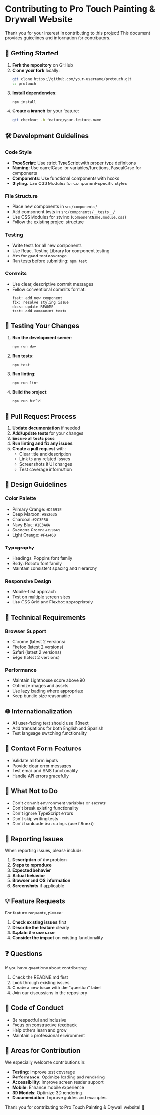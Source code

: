 # Contributing to Pro Touch Painting & Drywall Website

Thank you for your interest in contributing to this project! This document provides guidelines and information for contributors.

## 🚀 Getting Started

1. **Fork the repository** on GitHub
2. **Clone your fork** locally:
   ```bash
   git clone https://github.com/your-username/protouch.git
   cd protouch
   ```
3. **Install dependencies**:
   ```bash
   npm install
   ```
4. **Create a branch** for your feature:
   ```bash
   git checkout -b feature/your-feature-name
   ```

## 🛠️ Development Guidelines

### Code Style

- **TypeScript**: Use strict TypeScript with proper type definitions
- **Naming**: Use camelCase for variables/functions, PascalCase for components
- **Components**: Use functional components with hooks
- **Styling**: Use CSS Modules for component-specific styles

### File Structure

- Place new components in `src/components/`
- Add component tests in `src/components/__tests__/`
- Use CSS Modules for styling (`ComponentName.module.css`)
- Follow the existing project structure

### Testing

- Write tests for all new components
- Use React Testing Library for component testing
- Aim for good test coverage
- Run tests before submitting: `npm test`

### Commits

- Use clear, descriptive commit messages
- Follow conventional commits format:
  ```
  feat: add new component
  fix: resolve styling issue
  docs: update README
  test: add component tests
  ```

## 🧪 Testing Your Changes

1. **Run the development server**:
   ```bash
   npm run dev
   ```

2. **Run tests**:
   ```bash
   npm test
   ```

3. **Run linting**:
   ```bash
   npm run lint
   ```

4. **Build the project**:
   ```bash
   npm run build
   ```

## 📝 Pull Request Process

1. **Update documentation** if needed
2. **Add/update tests** for your changes
3. **Ensure all tests pass**
4. **Run linting and fix any issues**
5. **Create a pull request** with:
   - Clear title and description
   - Link to any related issues
   - Screenshots if UI changes
   - Test coverage information

## 🎨 Design Guidelines

### Color Palette
- Primary Orange: `#D2691E`
- Deep Maroon: `#8B2635`
- Charcoal: `#2C3E50`
- Navy Blue: `#1E3A8A`
- Success Green: `#059669`
- Light Orange: `#F4A460`

### Typography
- Headings: Poppins font family
- Body: Roboto font family
- Maintain consistent spacing and hierarchy

### Responsive Design
- Mobile-first approach
- Test on multiple screen sizes
- Use CSS Grid and Flexbox appropriately

## 🔧 Technical Requirements

### Browser Support
- Chrome (latest 2 versions)
- Firefox (latest 2 versions)
- Safari (latest 2 versions)
- Edge (latest 2 versions)

### Performance
- Maintain Lighthouse score above 90
- Optimize images and assets
- Use lazy loading where appropriate
- Keep bundle size reasonable

## 🌐 Internationalization

- All user-facing text should use i18next
- Add translations for both English and Spanish
- Test language switching functionality

## 📧 Contact Form Features

- Validate all form inputs
- Provide clear error messages
- Test email and SMS functionality
- Handle API errors gracefully

## 🚫 What Not to Do

- Don't commit environment variables or secrets
- Don't break existing functionality
- Don't ignore TypeScript errors
- Don't skip writing tests
- Don't hardcode text strings (use i18next)

## 🐛 Reporting Issues

When reporting issues, please include:

1. **Description** of the problem
2. **Steps to reproduce**
3. **Expected behavior**
4. **Actual behavior**
5. **Browser and OS information**
6. **Screenshots** if applicable

## 💡 Feature Requests

For feature requests, please:

1. **Check existing issues** first
2. **Describe the feature** clearly
3. **Explain the use case**
4. **Consider the impact** on existing functionality

## ❓ Questions

If you have questions about contributing:

1. Check the README.md first
2. Look through existing issues
3. Create a new issue with the "question" label
4. Join our discussions in the repository

## 📄 Code of Conduct

- Be respectful and inclusive
- Focus on constructive feedback
- Help others learn and grow
- Maintain a professional environment

## 🎯 Areas for Contribution

We especially welcome contributions in:

- **Testing**: Improve test coverage
- **Performance**: Optimize loading and rendering
- **Accessibility**: Improve screen reader support
- **Mobile**: Enhance mobile experience
- **3D Models**: Optimize 3D rendering
- **Documentation**: Improve guides and examples

Thank you for contributing to Pro Touch Painting & Drywall website! 🎨